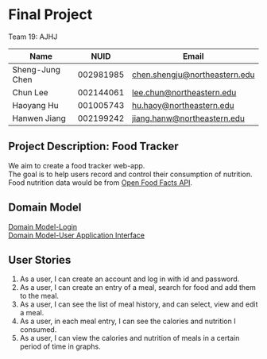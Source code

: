 # Final Project

Team 19: AJHJ

| Name | NUID | Email|
| ---------- | ---------- | ---------- |
| Sheng-Jung Chen | 002981985 | chen.shengju@northeastern.edu |
| Chun Lee | 002144061 | lee.chun@northeastern.edu |
| Haoyang Hu | 001005743 | hu.haoy@northeastern.edu |
| Hanwen Jiang | 002199242 | jiang.hanw@northeastern.edu |

## Project Description: Food Tracker

We aim to create a food tracker web-app.\
The goal is to help users record and control their consumption of nutrition.\
Food nutrition data would be from [Open Food Facts API](https://world.openfoodfacts.org/data).

## Domain Model
[Domain Model-Login](https://github.com/neu-mis-info6150-spring-2022/final-project-ajhj/blob/main/new%20Domain%20Model-Login.png) \
[Domain Model-User Application Interface](https://github.com/neu-mis-info6150-spring-2022/final-project-ajhj/blob/main/image.png)

## User Stories

1. As a user, I can create an account and log in with id and password.
2. As a user, I can create an entry of a meal, search for food and add them to the meal.
3. As a user, I can see the list of meal history, and can select, view and edit a meal.
4. As a user, in each meal entry, I can see the calories and nutrition I consumed.
5. As a user, I can view the calories and nutrition of meals in a certain period of time in graphs.
